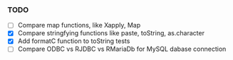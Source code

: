 ### TODO

- [ ] Compare map functions, like Xapply, Map
- [x] Compare stringfying functions like paste, toString, as.character
- [X] Add formatC function to toString tests
- [ ] Compare ODBC vs RJDBC vs RMariaDb for MySQL dabase connection
